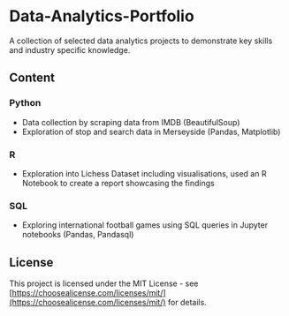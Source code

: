 # Data-Analytics-Portfolio
A collection of selected data analytics projects to demonstrate key skills and industry specific knowledge.

## Content
### Python
- Data collection by scraping data from IMDB (BeautifulSoup)
- Exploration of stop and search data in Merseyside (Pandas, Matplotlib)

### R
- Exploration into Lichess Dataset including visualisations, used an R Notebook to create a report showcasing the findings

### SQL
- Exploring international football games using SQL queries in Jupyter notebooks (Pandas, Pandasql)

## License
This project is licensed under the MIT License - see [https://choosealicense.com/licenses/mit/](https://choosealicense.com/licenses/mit/) for details.
